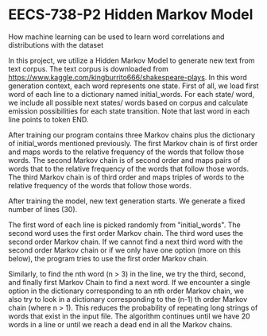 # EECS-738-P2 Hidden Markov Model


How machine learning can be used to learn word correlations and distributions with the dataset

In this project, we utilize a Hidden Markov Model to generate new text from text corpus.
The text corpus is downloaded from https://www.kaggle.com/kingburrito666/shakespeare-plays. In this word generation context, each word represents one state. First of all, we load first word of each line to a dictionary named initial_words.  For each state/ word, we include all possible next states/ words based on corpus and calculate emission possibilities for each state transition. Note that last word in each line points to token END.

After training our program contains three Markov chains plus the dictionary of initial_words mentioned previously. The first Markov chain is of first order and maps words to the relative frequency of the words that follow those words. The second Markov chain is of second order and maps pairs of words that to the relative frequency of the words that follow those words. The third Markov chain is of third order and maps triples of words to the relative frequency of the words that follow those words.

After training the model, new text generation starts. We generate a fixed number of lines (30).

The first word of each line is picked randomly from "initial_words". The second word uses the first order Markov chain. The third word uses the second order Markov chain. If we cannot find a next third word with the second order Markov chain or if we only have one option (more on this below), the program tries to use the first order Markov chain.

Similarly, to find the nth word (n > 3) in the line, we try the third, second, and finally first Markov Chain to find a next word. If we encounter a single option in the dictionary corresponding to an nth order Markov chain, we also try to look in a dictionary corresponding to the (n-1) th order Markov chain (where n > 1). This reduces the probability of repeating long strings of words that exist in the input file. The algorithm
continues until we have 20 words in a line or until we reach a dead end in all the Markov chains.
